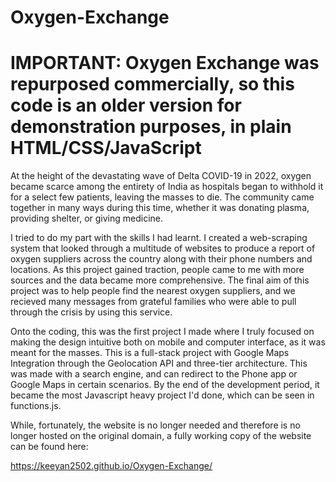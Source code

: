 # Oxygen-Exchange

# IMPORTANT: Oxygen Exchange was repurposed commercially, so this code is an older version for demonstration purposes, in plain HTML/CSS/JavaScript

At the height of the devastating wave of Delta COVID-19 in 2022, oxygen became scarce among the entirety of India as hospitals began to withhold it for a select few patients, leaving the masses to die. The community came together in many ways during this time, whether it was donating plasma, providing shelter, or giving medicine. 

I tried to do my part with the skills I had learnt. I created a web-scraping system that looked through a multitude of websites to produce a report of oxygen suppliers across the country along with their phone numbers and locations. As this project gained traction, people came to me with more sources and the data became more comprehensive. The final aim of this project was to help people find the nearest oxygen suppliers, and we recieved many messages from grateful families who were able to pull through the crisis by using this service.

Onto the coding, this was the first project I made where I truly focused on making the design intuitive both on mobile and computer interface, as it was meant for the masses. This is a full-stack project with Google Maps Integration through the Geolocation API and three-tier architecture. This was made with a search engine, and can redirect to the Phone app or Google Maps in certain scenarios. By the end of the development period, it became the most Javascript heavy project I'd done, which can be seen in functions.js.

While, fortunately, the website is no longer needed and therefore is no longer hosted on the original domain, a fully working copy of the website can be found here: 

https://keeyan2502.github.io/Oxygen-Exchange/

